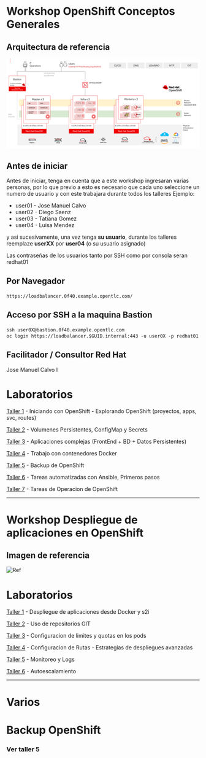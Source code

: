 # Workshop OpenShift Conceptos Generales

## Arquitectura de referencia


![Ref](Base%20OpenShift%20Diagram%20-%20Arch%20Pods.png)


## Antes de iniciar
Antes de iniciar, tenga en cuenta que a este workshop ingresaran varias personas, por lo que previo a esto es necesario que cada uno seleccione un numero de usuario y con este trabajara durante todos los talleres
Ejemplo:

* user01 - Jose Manuel Calvo
* user02 - Diego Saenz
* user03 - Tatiana Gomez
* user04 - Luisa Mendez

y asi sucesivamente, una vez tenga **su usuario**, durante los talleres reemplaze **userXX** por **user04** (o su usuario asignado)

Las contraseñas de los usuarios tanto por SSH como por consola seran redhat01

## Por Navegador
```
https://loadbalancer.0f40.example.opentlc.com/
```

## Acceso por SSH a la maquina Bastion
```
ssh user0X@bastion.0f40.example.opentlc.com
oc login https://loadbalancer.$GUID.internal:443 -u user0X -p redhat01
```


## Facilitador / Consultor Red Hat
Jose Manuel Calvo I


# Laboratorios
[Taller 1](talleres/taller1.md) - Iniciando con OpenShift - Explorando OpenShift (proyectos, apps, svc, routes)

[Taller 2](talleres/taller2.md) - Volumenes Persistentes, ConfigMap y Secrets

[Taller 3](talleres/taller3.md) - Aplicaciones complejas (FrontEnd + BD + Datos Persistentes)

[Taller 4](talleres/taller4.md) - Trabajo con contenedores Docker

[Taller 5](talleres/taller5.md) - Backup de OpenShift

[Taller 6](talleres/taller6.md) - Tareas automatizadas con Ansible, Primeros pasos

[Taller 7](talleres/taller7.md) - Tareas de Operacion de OpenShift



------------

# Workshop Despliegue de aplicaciones en OpenShift

## Imagen de referencia


![Ref](deploy.png)




# Laboratorios

[Taller 1](talleresd/taller1.md) - Despliegue de aplicaciones desde Docker y s2i

[Taller 2](talleresd/taller2.md) - Uso de repositorios GIT

[Taller 3](talleresd/taller3.md) - Configuracion de limites y quotas en los pods

[Taller 4](talleresd/taller4.md) - Configuracion de Rutas - Estrategias de despliegues avanzadas

[Taller 5](talleresd/taller5.md) - Monitoreo y Logs

[Taller 6](https://github.com/dudash/openshiftexamples-autoscaling) - Autoescalamiento



------------
# Varios  




# Backup OpenShift
### Ver taller 5

